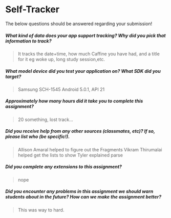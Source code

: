 # Self-Tracker

The below questions should be answered regarding your submission!

##### What kind of data does your app support tracking? Why did you pick that information to track? #####
> It tracks the date+time, how much Caffine you have had, and a title for it eg woke up, long study session,etc.

##### What model device did you test your application on? What SDK did you target? #####
> Samsung SCH-1545 Android 5.0.1, API 21


##### Approximately how many hours did it take you to complete this assignment? #####
> 20 something, lost track...


##### Did you receive help from any other sources (classmates, etc)? If so, please list who (be specific!). #####
> Allison Amaral helped to figure out the Fragments
Vikram Thirumalai helped get the lists to show
Tyler explained parse



##### Did you complete any extensions to this assignment? #####
> nope


##### Did you encounter any problems in this assignment we should warn students about in the future? How can we make the assignment better? #####
> This was way to hard.
